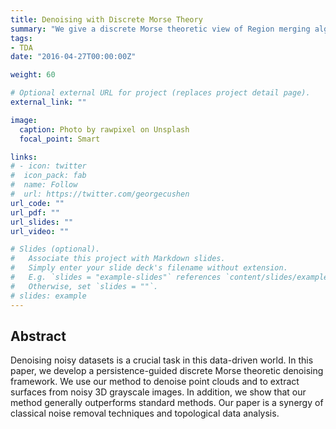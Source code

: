 ```yaml
---
title: Denoising with Discrete Morse Theory
summary: "We give a discrete Morse theoretic view of Region merging algorithm and show that it performs well in denoising noisy point clouds and 3D grayscale image data."
tags:
- TDA
date: "2016-04-27T00:00:00Z"

weight: 60

# Optional external URL for project (replaces project detail page).
external_link: ""

image:
  caption: Photo by rawpixel on Unsplash
  focal_point: Smart

links:
# - icon: twitter
#  icon_pack: fab
#  name: Follow
#  url: https://twitter.com/georgecushen
url_code: ""
url_pdf: ""
url_slides: ""
url_video: ""

# Slides (optional).
#   Associate this project with Markdown slides.
#   Simply enter your slide deck's filename without extension.
#   E.g. `slides = "example-slides"` references `content/slides/example-slides.md`.
#   Otherwise, set `slides = ""`.
# slides: example
---
```

## Abstract
Denoising noisy datasets is a crucial task in this data-driven world. In this paper, we develop a persistence-guided discrete Morse theoretic denoising framework. We use our method to denoise point clouds and to extract surfaces from noisy 3D grayscale images. In addition, we show that our method generally outperforms standard methods. 
Our paper is a synergy of classical noise removal techniques and topological data analysis.
